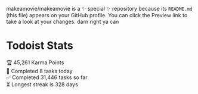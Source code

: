 makeamovie/makeamovie is a ✨ special ✨ repository because its `README.md` (this file) appears on your GitHub profile.
You can click the Preview link to take a look at your changes. darn right ya can

# Todoist Stats

<!-- TODO-IST:START -->
🏆  45,261 Karma Points           
🌸  Completed 8 tasks today           
✅  Completed 31,446 tasks so far           
⏳  Longest streak is 328 days
<!-- TODO-IST:END -->